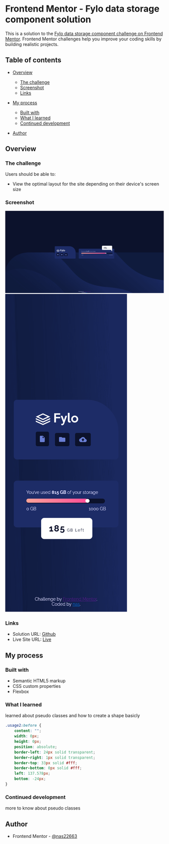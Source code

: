 # Frontend Mentor - Fylo data storage component solution

This is a solution to the [Fylo data storage component challenge on Frontend Mentor](https://www.frontendmentor.io/challenges/fylo-data-storage-component-1dZPRbV5n). Frontend Mentor challenges help you improve your coding skills by building realistic projects. 

## Table of contents

- [Overview](#overview)
  - [The challenge](#the-challenge)
  - [Screenshot](#screenshot)
  - [Links](#links)
- [My process](#my-process)
  - [Built with](#built-with)
  - [What I learned](#what-i-learned)
  - [Continued development](#continued-development)
  
- [Author](#author)


## Overview

### The challenge

Users should be able to:

- View the optimal layout for the site depending on their device's screen size

### Screenshot

![Desktop](./Screenshot.png)
![Mobile](./Screenshot-mobile.png)

### Links

- Solution URL: [Github](./index.html)
- Live Site URL: [Live](https://your-live-site-url.com)

## My process

### Built with

- Semantic HTML5 markup
- CSS custom properties
- Flexbox


### What I learned

learned about pseudo classes and how to create a shape basicly


```css
.usage2:before {
    content: "";
    width: 0px;
    height: 0px;
    position: absolute;
    border-left: 24px solid transparent;
    border-right: 1px solid transparent;
    border-top: 33px solid #fff;
    border-bottom: 0px solid #fff;
    left: 137.578px;
    bottom: -24px;
}
```

### Continued development

more to know about pseudo classes

## Author

- Frontend Mentor - [@nas22663](https://www.frontendmentor.io/profile/nas22663)
